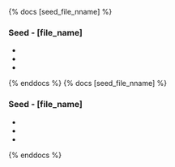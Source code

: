 {% docs [seed_file_nname] %}

### Seed - [file_name]
-
-
- 
{% enddocs %}
{% docs [seed_file_nname] %}

### Seed - [file_name]
-
-
- 
{% enddocs %}

